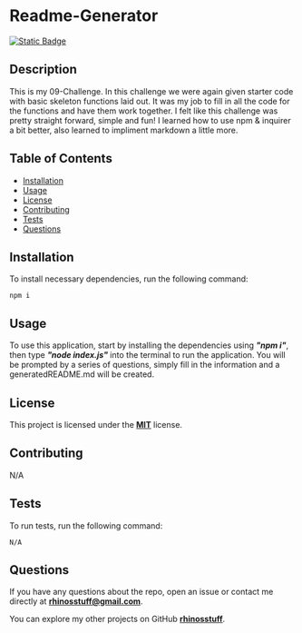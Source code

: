 
  # Readme-Generator
  [![Static Badge](https://img.shields.io/badge/license-MIT-blue.svg)](./LICENSE)

  ## Description
  This is my 09-Challenge. In this challenge we were again given starter code with basic skeleton functions laid out. It was my job to fill in all the code for the functions and have them work together. I felt like this challenge was pretty straight forward, simple and fun! I learned how to use npm & inquirer a bit better, also learned to impliment markdown a little more.

  ## Table of Contents 
  * [Installation](#installation)
  * [Usage](#usage)
  * [License](#license)
  * [Contributing](#contributing)
  * [Tests](#tests)
  * [Questions](#questions)

  ## Installation
  To install necessary dependencies, run the following command:
  ```
  npm i
  ```
  ## Usage
  To use this application, start by installing the dependencies using ***"npm i"***, then type ***"node index.js"*** into the terminal to run the application. You will be prompted by a series of questions, simply fill in the information and a generatedREADME.md will be created. 

  ## License
  This project is licensed under the **[MIT](./LICENSE)** license.

  ## Contributing
  N/A

  ## Tests
  To run tests, run the following command:
  ```    
  N/A
  ```
  ## Questions
  If you have any questions about the repo, open an issue or contact me directly at **rhinosstuff@gmail.com**.
  
  You can explore my other projects on GitHub **[rhinosstuff](https://github.com/rhinosstuff)**.
  
  
